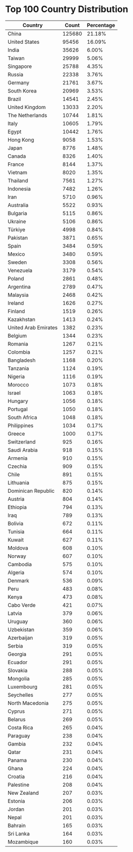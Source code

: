 # Top 100 Country Distribution
| Country | Count | Percentage |
|----|----|----|
| China | 125680 | 21.18% |
| United States | 95456 | 16.09% |
| India | 35626 | 6.00% |
| Taiwan | 29999 | 5.06% |
| Singapore | 25788 | 4.35% |
| Russia | 22338 | 3.76% |
| Germany | 21761 | 3.67% |
| South Korea | 20969 | 3.53% |
| Brazil | 14541 | 2.45% |
| United Kingdom | 13033 | 2.20% |
| The Netherlands | 10744 | 1.81% |
| Italy | 10605 | 1.79% |
| Egypt | 10442 | 1.76% |
| Hong Kong | 9058 | 1.53% |
| Japan | 8776 | 1.48% |
| Canada | 8326 | 1.40% |
| France | 8144 | 1.37% |
| Vietnam | 8020 | 1.35% |
| Thailand | 7561 | 1.27% |
| Indonesia | 7482 | 1.26% |
| Iran | 5710 | 0.96% |
| Australia | 5522 | 0.93% |
| Bulgaria | 5115 | 0.86% |
| Ukraine | 5106 | 0.86% |
| Türkiye | 4998 | 0.84% |
| Pakistan | 3871 | 0.65% |
| Spain | 3484 | 0.59% |
| Mexico | 3480 | 0.59% |
| Sweden | 3308 | 0.56% |
| Venezuela | 3179 | 0.54% |
| Poland | 2861 | 0.48% |
| Argentina | 2789 | 0.47% |
| Malaysia | 2468 | 0.42% |
| Ireland | 1626 | 0.27% |
| Finland | 1519 | 0.26% |
| Kazakhstan | 1413 | 0.24% |
| United Arab Emirates | 1382 | 0.23% |
| Belgium | 1344 | 0.23% |
| Romania | 1267 | 0.21% |
| Colombia | 1257 | 0.21% |
| Bangladesh | 1168 | 0.20% |
| Tanzania | 1124 | 0.19% |
| Nigeria | 1116 | 0.19% |
| Morocco | 1073 | 0.18% |
| Israel | 1063 | 0.18% |
| Hungary | 1056 | 0.18% |
| Portugal | 1050 | 0.18% |
| South Africa | 1048 | 0.18% |
| Philippines | 1034 | 0.17% |
| Greece | 1000 | 0.17% |
| Switzerland | 925 | 0.16% |
| Saudi Arabia | 918 | 0.15% |
| Armenia | 910 | 0.15% |
| Czechia | 909 | 0.15% |
| Chile | 891 | 0.15% |
| Lithuania | 875 | 0.15% |
| Dominican Republic | 820 | 0.14% |
| Austria | 804 | 0.14% |
| Ethiopia | 794 | 0.13% |
| Iraq | 789 | 0.13% |
| Bolivia | 672 | 0.11% |
| Tunisia | 664 | 0.11% |
| Kuwait | 627 | 0.11% |
| Moldova | 608 | 0.10% |
| Norway | 607 | 0.10% |
| Cambodia | 575 | 0.10% |
| Algeria | 574 | 0.10% |
| Denmark | 536 | 0.09% |
| Peru | 483 | 0.08% |
| Kenya | 473 | 0.08% |
| Cabo Verde | 421 | 0.07% |
| Latvia | 379 | 0.06% |
| Uruguay | 360 | 0.06% |
| Uzbekistan | 359 | 0.06% |
| Azerbaijan | 319 | 0.05% |
| Serbia | 319 | 0.05% |
| Georgia | 291 | 0.05% |
| Ecuador | 291 | 0.05% |
| Slovakia | 288 | 0.05% |
| Mongolia | 285 | 0.05% |
| Luxembourg | 281 | 0.05% |
| Seychelles | 277 | 0.05% |
| North Macedonia | 275 | 0.05% |
| Cyprus | 271 | 0.05% |
| Belarus | 269 | 0.05% |
| Costa Rica | 265 | 0.04% |
| Paraguay | 238 | 0.04% |
| Gambia | 232 | 0.04% |
| Qatar | 231 | 0.04% |
| Panama | 230 | 0.04% |
| Ghana | 224 | 0.04% |
| Croatia | 216 | 0.04% |
| Palestine | 208 | 0.04% |
| New Zealand | 207 | 0.03% |
| Estonia | 206 | 0.03% |
| Jordan | 201 | 0.03% |
| Nepal | 201 | 0.03% |
| Bahrain | 165 | 0.03% |
| Sri Lanka | 164 | 0.03% |
| Mozambique | 160 | 0.03% |

